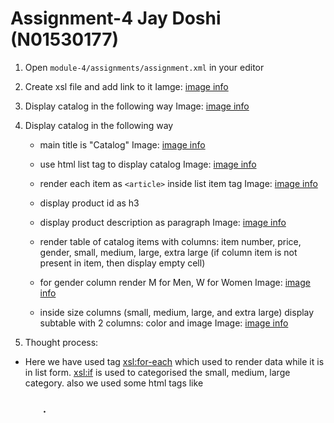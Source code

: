 # Assignment-4 Jay Doshi (N01530177)

1. Open `module-4/assignments/assignment.xml` in your editor
2. Create xsl file and add link to it
   Iamge: [image info](assignment_2.png)

3. Display catalog in the following way
   Image: [image info](assignment_3.png)

4. Display catalog in the following way

    - main title is "Catalog"
      Image: [image info](assignment_3_1.png)

    - use html list tag to display catalog
      Image: [image info](assignment_3_2.png)

    - render each item as `<article>` inside list item tag
      Image: [image info](assignment_3_3.png)

    - display product id as h3
    - display product description as paragraph
      Image: [image info](assignment_3_3-4.png)

    - render table of catalog items with columns: item number, price, gender, small, medium, large, extra large (if column item is not present in item, then display empty cell)
    - for gender column render M for Men, W for Women
      Image: [image info](assignment_5-6.png)

    - inside size columns (small, medium, large, and extra large) display subtable with 2 columns: color and image
      Image: [image info](assignemnt_3-7.png)

5. Thought process:

-   Here we have used tag <xsl:for-each> which used to render data while it is in list form. <xsl:if> is used to categorised the small, medium, large category. also we used some html tags like <h3> <ui> <ul>.
